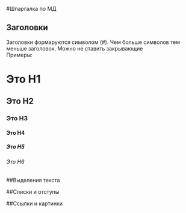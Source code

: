#Шпаргалка по МД

## Заголовки 
Заголовки формаруются символом (#). Чем больше символов тем меньше заголовок. Можно не ставить закрывающие <br>
Примеры:
# Это H1
## Это H2 ##
### Это H3
#### Это H4 ####
##### Это H5 #####
###### Это H6


##Выделения текста

##Списки и отступы


##Ссылки и картинки


